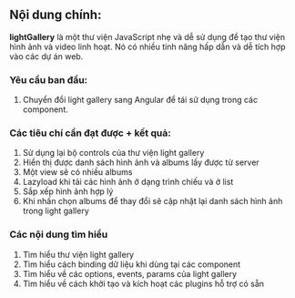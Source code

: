 ## Nội dung chính:

**lightGallery** là một thư viện JavaScript nhẹ và dễ sử dụng để tạo thư viện hình ảnh và video linh hoạt. Nó có nhiều tính năng hấp dẫn và dễ tích hợp vào các dự án web.

### Yêu cầu ban đầu:

1. Chuyển đổi light gallery sang Angular để tái sử dụng trong các component.

### Các tiêu chí cần đạt được + kết quả:

1. Sử dụng lại bộ controls của thư viện light gallery
2. Hiển thị được danh sách hình ảnh và albums lấy được từ server
3. Một view sẽ có nhiều albums
4. Lazyload khi tải các hình ảnh ở dạng trình chiếu và ở list
5. Sắp xếp hình ảnh hợp lý
6. Khi nhấn chọn albums để thay đổi sẽ cập nhật lại danh sách hình ảnh trong light gallery

### Các nội dung tìm hiểu

1. Tìm hiểu thư viện light gallery
2. Tìm hiểu cách binding dữ liệu khi dùng tại các component
3. Tìm hiểu về các options, events, params của light gallery
4. Tìm hiểu về cách khởi tạo và kích hoạt các plugins hỗ trợ có sẵn
